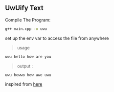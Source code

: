 ## UwUify Text

Compile The Program:

```sh
g++ main.cpp -o uwu
```
set up the env var to access the file from anywhere
> usage 
```sh
uwu hello how are you
```
> output :
```sh
uwu hewwo how awe uwu 
```

inspired from [here](https://github.com/yaxley-peaks/owo)